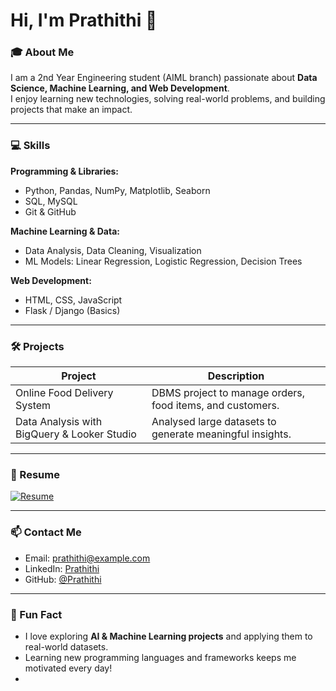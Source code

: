 # Hi, I'm Prathithi 👋

### 🎓 About Me
I am a 2nd Year Engineering student (AIML branch) passionate about **Data Science, Machine Learning, and Web Development**.  
I enjoy learning new technologies, solving real-world problems, and building projects that make an impact.

---

### 💻 Skills
**Programming & Libraries:**  
- Python, Pandas, NumPy, Matplotlib, Seaborn  
- SQL, MySQL  
- Git & GitHub  

**Machine Learning & Data:**  
- Data Analysis, Data Cleaning, Visualization  
- ML Models: Linear Regression, Logistic Regression, Decision Trees  

**Web Development:**  
- HTML, CSS, JavaScript  
- Flask / Django (Basics)

---

### 🛠 Projects
| Project | Description |
|---------|-------------|
| Online Food Delivery System | DBMS project to manage orders, food items, and customers. |
| Data Analysis with BigQuery & Looker Studio | Analysed large datasets to generate meaningful insights. |

---

### 📄 Resume
[![Resume](https://img.shields.io/badge/Resume-PDF-blue)](https://github.com/Prathithi/Prathithi/blob/main/Resume_Prathithi.pdf)

---

### 📫 Contact Me
- Email: prathithi@example.com  
- LinkedIn: [Prathithi](https://www.linkedin.com/in/prathithi)  
- GitHub: [@Prathithi](https://github.com/Prathithi)

---

### 🌟 Fun Fact
- I love exploring **AI & Machine Learning projects** and applying them to real-world datasets.  
- Learning new programming languages and frameworks keeps me motivated every day!
-

